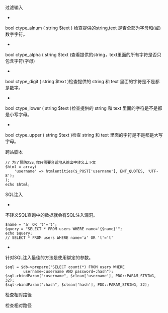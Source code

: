 过滤输入

* 
bool ctype_alnum ( string $text )
检查提供的string,text 是否全部为字母和(或)数字字符。

* 
bool ctype_alpha ( string $text )查看提供的string，text里面的所有字符是否只包含字符(字母)

* 
bool ctype_digit ( string $text )检查提供的 string 和 text 里面的字符是不是都是数字。

* 
bool ctype_lower ( string $text )检查提供的 string 和 text 里面的字符是不是都是小写字母。

* 
bool ctype_upper ( string $text )检查 string 和 text 里面的字符是不是都是大写字母。

跨站脚本

```
// 为了预防XSS,你只需要合适地从输出中转义上下文
$html = array(
    'username' => htmlentities($_POST['username'], ENT_QUOTES, 'UTF-8');
);
echo $html;
```
SQL注入

* 
不转义SQL查询中的数据就会有SQL注入漏洞。

```
$name = "a' OR 't'='t";
$query = "SELECT * FROM users WHERE name='{$name}'";
echo $query;
// SELECT * FROM users WHERE name='a' OR 't'='t'
```
* 
针对SQL注入最佳的方法是使用绑定的参数。

```
$sql = $db->prepare("SELECT count(*) FROM users WHERE
        username=:username AND password=:hash");
$sql->bindParam(":username", $clean['username'], PDO::PARAM_STRING, 32);
$sql->bindParam(":hash", $clean['hash'], PDO::PARAM_STRING, 32);
```
检查相对路径


检查相对路径


